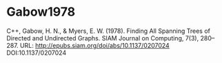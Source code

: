 Gabow1978
==========
C++, 
Gabow, H. N., & Myers, E. W. (1978). Finding All Spanning Trees of Directed and Undirected Graphs. SIAM Journal on Computing, 7(3), 280–287. 
URL: http://epubs.siam.org/doi/abs/10.1137/0207024
DOI:10.1137/0207024

